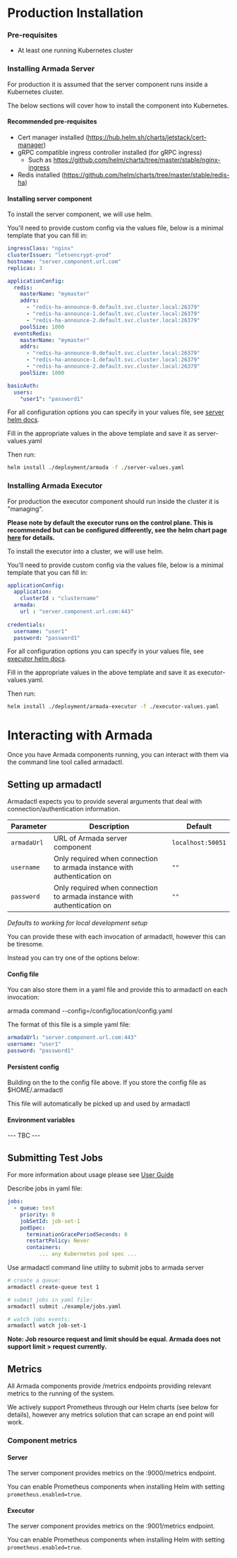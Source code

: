 # Production Installation

### Pre-requisites

* At least one running Kubernetes cluster

### Installing Armada Server

For production it is assumed that the server component runs inside a Kubernetes cluster.

The below sections will cover how to install the component into Kubernetes. 

#### Recommended pre-requisites

* Cert manager installed (https://hub.helm.sh/charts/jetstack/cert-manager)
* gRPC compatible ingress controller installed (for gRPC ingress)
    * Such as https://github.com/helm/charts/tree/master/stable/nginx-ingress
* Redis installed (https://github.com/helm/charts/tree/master/stable/redis-ha)

#### Installing server component

To install the server component, we will use helm.

You'll need to provide custom config via the values file, below is a minimal template that you can fill in:

```yaml
ingressClass: "nginx"
clusterIssuer: "letsencrypt-prod"
hostname: "server.component.url.com"
replicas: 3

applicationConfig:
  redis:
    masterName: "mymaster"
    addrs:
      - "redis-ha-announce-0.default.svc.cluster.local:26379"
      - "redis-ha-announce-1.default.svc.cluster.local:26379"
      - "redis-ha-announce-2.default.svc.cluster.local:26379"
    poolSize: 1000
  eventsRedis:
    masterName: "mymaster"
    addrs:
      - "redis-ha-announce-0.default.svc.cluster.local:26379"
      - "redis-ha-announce-1.default.svc.cluster.local:26379"
      - "redis-ha-announce-2.default.svc.cluster.local:26379"
    poolSize: 1000

basicAuth:
  users:
    "user1": "password1"
```

For all configuration options you can specify in your values file, see [server helm docs](./helm/server.md).

Fill in the appropriate values in the above template and save it as server-values.yaml

Then run:

```bash
helm install ./deployment/armada -f ./server-values.yaml
```

### Installing Armada Executor

For production the executor component should run inside the cluster it is "managing".

**Please note by default the executor runs on the control plane. This is recommended but can be configured differently, see the helm chart page [here](./helm/executor.md) for details.**

To install the executor into a cluster, we will use helm. 

You'll need to provide custom config via the values file, below is a minimal template that you can fill in:

```yaml
applicationConfig:
  application:
    clusterId : "clustername"
  armada:
    url : "server.component.url.com:443"
    
credentials:
  username: "user1"
  password: "password1"
```

For all configuration options you can specify in your values file, see [executor helm docs](./helm/executor.md).

Fill in the appropriate values in the above template and save it as executor-values.yaml.

Then run:

```bash
helm install ./deployment/armada-executor -f ./executor-values.yaml
```
# Interacting with Armada

Once you have Armada components running, you can interact with them via the command line tool called armadactl.

## Setting up armadactl

Armadactl expects you to provide several arguments that deal with connection/authentication information.

| Parameter    | Description                                                              | Default            |
|--------------|--------------------------------------------------------------------------|--------------------|
| `armadaUrl`  | URL of Armada server component                                           | `localhost:50051`  |
| `username`   | Only required when connection to armada instance with authentication on  | `""`               |
| `password`   | Only required when connection to armada instance with authentication on  | `""`               |

*Defaults to working for local development setup*

You can provide these with each invocation of armadactl, however this can be tiresome.

Instead you can try one of the options below:

#### Config file

You can also store them in a yaml file and provide this to armadactl on each invocation:

armada command --config=/config/location/config.yaml

The format of this file is a simple yaml file:

```yaml
armadaUrl: "server.component.url.com:443"
username: "user1"
password: "password1"
```

#### Persistent config

Building on the to the config file above. If you store the config file as $HOME/.armadactl

This file will automatically be picked up and used by armadactl

#### Environment variables

 --- TBC ---

## Submitting Test Jobs

For more information about usage please see [User Guide](./user.md)

Describe jobs in yaml file:
```yaml
jobs:
  - queue: test
    priority: 0
    jobSetId: job-set-1
    podSpec:
      terminationGracePeriodSeconds: 0
      restartPolicy: Never
      containers:
          ... any Kubernetes pod spec ...

```

Use armadactl command line utility to submit jobs to armada server
```bash
# create a queue:
armadactl create-queue test 1

# submit jobs in yaml file:
armadactl submit ./example/jobs.yaml

# watch jobs events:
armadactl watch job-set-1

```

**Note: Job resource request and limit should be equal. Armada does not support limit > request currently.**

## Metrics

All Armada components provide /metrics endpoints providing relevant metrics to the running of the system.

We actively support Prometheus through our Helm charts (see below for details), however any metrics solution that can scrape an end point will work.

### Component metrics

#### Server

The server component provides metrics on the :9000/metrics endpoint.

You can enable Prometheus components when installing Helm with setting `prometheus.enabled=true`.

#### Executor

The server component provides metrics on the :9001/metrics endpoint.

You can enable Prometheus components when installing Helm with setting `prometheus.enabled=true`.

